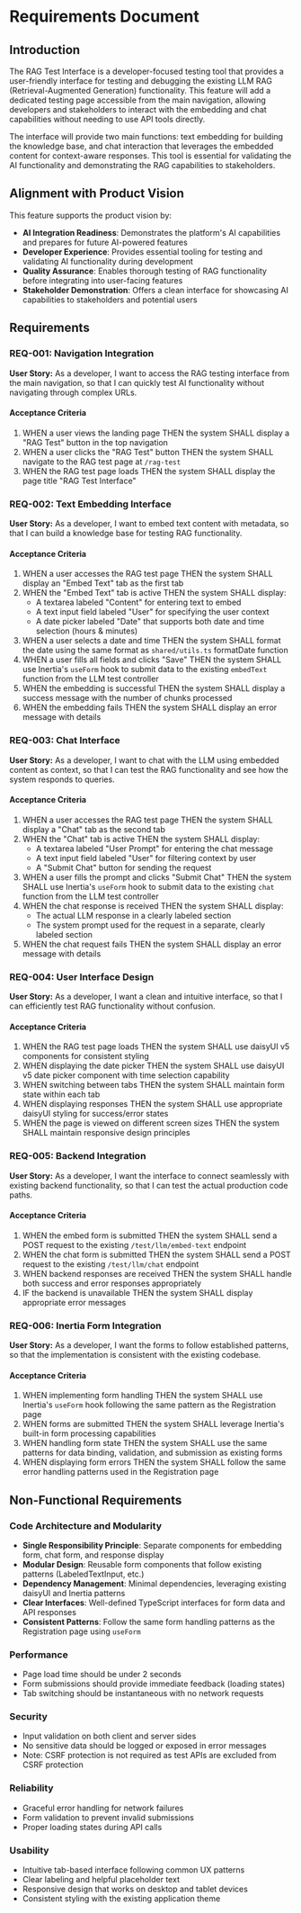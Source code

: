 # Requirements Document

## Introduction

The RAG Test Interface is a developer-focused testing tool that provides a user-friendly interface for testing and debugging the existing LLM RAG (Retrieval-Augmented Generation) functionality. This feature will add a dedicated testing page accessible from the main navigation, allowing developers and stakeholders to interact with the embedding and chat capabilities without needing to use API tools directly.

The interface will provide two main functions: text embedding for building the knowledge base, and chat interaction that leverages the embedded content for context-aware responses. This tool is essential for validating the AI functionality and demonstrating the RAG capabilities to stakeholders.

## Alignment with Product Vision

This feature supports the product vision by:
- **AI Integration Readiness**: Demonstrates the platform's AI capabilities and prepares for future AI-powered features
- **Developer Experience**: Provides essential tooling for testing and validating AI functionality during development
- **Quality Assurance**: Enables thorough testing of RAG functionality before integrating into user-facing features
- **Stakeholder Demonstration**: Offers a clean interface for showcasing AI capabilities to stakeholders and potential users

## Requirements

### REQ-001: Navigation Integration

**User Story:** As a developer, I want to access the RAG testing interface from the main navigation, so that I can quickly test AI functionality without navigating through complex URLs.

#### Acceptance Criteria

1. WHEN a user views the landing page THEN the system SHALL display a "RAG Test" button in the top navigation
2. WHEN a user clicks the "RAG Test" button THEN the system SHALL navigate to the RAG test page at `/rag-test`
3. WHEN the RAG test page loads THEN the system SHALL display the page title "RAG Test Interface"

### REQ-002: Text Embedding Interface

**User Story:** As a developer, I want to embed text content with metadata, so that I can build a knowledge base for testing RAG functionality.

#### Acceptance Criteria

1. WHEN a user accesses the RAG test page THEN the system SHALL display an "Embed Text" tab as the first tab
2. WHEN the "Embed Text" tab is active THEN the system SHALL display:
   - A textarea labeled "Content" for entering text to embed
   - A text input field labeled "User" for specifying the user context
   - A date picker labeled "Date" that supports both date and time selection (hours & minutes)
3. WHEN a user selects a date and time THEN the system SHALL format the date using the same format as `shared/utils.ts` formatDate function
4. WHEN a user fills all fields and clicks "Save" THEN the system SHALL use Inertia's `useForm` hook to submit data to the existing `embedText` function from the LLM test controller
5. WHEN the embedding is successful THEN the system SHALL display a success message with the number of chunks processed
6. WHEN the embedding fails THEN the system SHALL display an error message with details

### REQ-003: Chat Interface

**User Story:** As a developer, I want to chat with the LLM using embedded content as context, so that I can test the RAG functionality and see how the system responds to queries.

#### Acceptance Criteria

1. WHEN a user accesses the RAG test page THEN the system SHALL display a "Chat" tab as the second tab
2. WHEN the "Chat" tab is active THEN the system SHALL display:
   - A textarea labeled "User Prompt" for entering the chat message
   - A text input field labeled "User" for filtering context by user
   - A "Submit Chat" button for sending the request
3. WHEN a user fills the prompt and clicks "Submit Chat" THEN the system SHALL use Inertia's `useForm` hook to submit data to the existing `chat` function from the LLM test controller
4. WHEN the chat response is received THEN the system SHALL display:
   - The actual LLM response in a clearly labeled section
   - The system prompt used for the request in a separate, clearly labeled section
5. WHEN the chat request fails THEN the system SHALL display an error message with details

### REQ-004: User Interface Design

**User Story:** As a developer, I want a clean and intuitive interface, so that I can efficiently test RAG functionality without confusion.

#### Acceptance Criteria

1. WHEN the RAG test page loads THEN the system SHALL use daisyUI v5 components for consistent styling
2. WHEN displaying the date picker THEN the system SHALL use daisyUI v5 date picker component with time selection capability
3. WHEN switching between tabs THEN the system SHALL maintain form state within each tab
4. WHEN displaying responses THEN the system SHALL use appropriate daisyUI styling for success/error states
5. WHEN the page is viewed on different screen sizes THEN the system SHALL maintain responsive design principles

### REQ-005: Backend Integration

**User Story:** As a developer, I want the interface to connect seamlessly with existing backend functionality, so that I can test the actual production code paths.

#### Acceptance Criteria

1. WHEN the embed form is submitted THEN the system SHALL send a POST request to the existing `/test/llm/embed-text` endpoint
2. WHEN the chat form is submitted THEN the system SHALL send a POST request to the existing `/test/llm/chat` endpoint
3. WHEN backend responses are received THEN the system SHALL handle both success and error responses appropriately
4. IF the backend is unavailable THEN the system SHALL display appropriate error messages

### REQ-006: Inertia Form Integration

**User Story:** As a developer, I want the forms to follow established patterns, so that the implementation is consistent with the existing codebase.

#### Acceptance Criteria

1. WHEN implementing form handling THEN the system SHALL use Inertia's `useForm` hook following the same pattern as the Registration page
2. WHEN forms are submitted THEN the system SHALL leverage Inertia's built-in form processing capabilities
3. WHEN handling form state THEN the system SHALL use the same patterns for data binding, validation, and submission as existing forms
4. WHEN displaying form errors THEN the system SHALL follow the same error handling patterns used in the Registration page

## Non-Functional Requirements

### Code Architecture and Modularity
- **Single Responsibility Principle**: Separate components for embedding form, chat form, and response display
- **Modular Design**: Reusable form components that follow existing patterns (LabeledTextInput, etc.)
- **Dependency Management**: Minimal dependencies, leveraging existing daisyUI and Inertia patterns
- **Clear Interfaces**: Well-defined TypeScript interfaces for form data and API responses
- **Consistent Patterns**: Follow the same form handling patterns as the Registration page using `useForm`

### Performance
- Page load time should be under 2 seconds
- Form submissions should provide immediate feedback (loading states)
- Tab switching should be instantaneous with no network requests

### Security
- Input validation on both client and server sides
- No sensitive data should be logged or exposed in error messages
- Note: CSRF protection is not required as test APIs are excluded from CSRF protection

### Reliability
- Graceful error handling for network failures
- Form validation to prevent invalid submissions
- Proper loading states during API calls

### Usability
- Intuitive tab-based interface following common UX patterns
- Clear labeling and helpful placeholder text
- Responsive design that works on desktop and tablet devices
- Consistent styling with the existing application theme